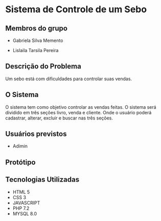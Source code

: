 # Sistema de Controle de um Sebo

## Membros do grupo

- Gabriela Silva Memento

- Lislaila Tarsila Pereira

## Descrição do Problema

Um sebo está com dificuldades para controlar suas vendas.

## O Sistema
O sistema tem como objetivo controlar as vendas feitas. O sistema será dividido em três seções livro, venda e cliente. Onde o usuário poderá  cadastrar, alterar, excluir e buscar nas três seções.

## Usuários previstos

- Adimin

## Protótipo

## Tecnologias Utilizadas
  - HTML 5
  - CSS 3
  - JAVASCRIPT
  - PHP 7.2
  - MYSQL 8.0
  
